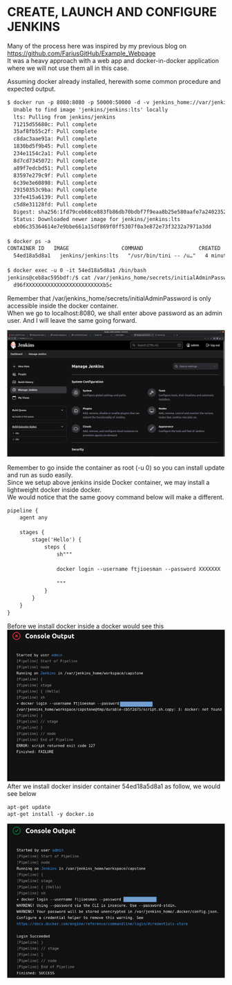 # CREATE, LAUNCH AND CONFIGURE JENKINS
Many of the process here was inspired by my previous blog on https://github.com/FariusGitHub/Example_Webpage </br>
It was a heavy approach with a web app and docker-in-docker application where we will not use them all in this case.

Assuming docker already installed, herewith some common procedure and expected output.
```txt
$ docker run -p 8080:8080 -p 50000:50000 -d -v jenkins_home://var/jenkins_home jenkins/jenkins:lts
  Unable to find image 'jenkins/jenkins:lts' locally
  lts: Pulling from jenkins/jenkins
  71215d55680c: Pull complete 
  35af8fb55c2f: Pull complete 
  c8dac3aae91a: Pull complete 
  1830bd5f9b45: Pull complete 
  234e1154c2a1: Pull complete 
  8d7cd7345072: Pull complete 
  a89f7edcbd51: Pull complete 
  83597e279c9f: Pull complete 
  6c39e3e60898: Pull complete 
  29150353c9ba: Pull complete 
  33fe415a6139: Pull complete 
  c5d8e31128fd: Pull complete 
  Digest: sha256:1fd79ceb68ce883fb86db70bdbf7f9eaa8b25e580aafe7a240235240396e3916
  Status: Downloaded newer image for jenkins/jenkins:lts
  eb06c35364614e7e9bbe661a15df869f0ff5307f0a3e872e73f3232a7971a3dd

$ docker ps -a
CONTAINER ID   IMAGE                 COMMAND                  CREATED         STATUS         PORTS                                              NAMES
  54ed18a5d8a1   jenkins/jenkins:lts   "/usr/bin/tini -- /u…"   4 minutes ago   Up 4 minutes   0.0.0.0:8080->8080/tcp, 0.0.0.0:50000->50000/tcp   angry_goldwasser

$ docker exec -u 0 -it 54ed18a5d8a1 /bin/bash
jenkins@ceb8ac595bdf:/$ cat /var/jenkins_home/secrets/initialAdminPassword
  d96fXXXXXXXXXXXXXXXXXXXXXXXXXb5c
```

Remember that /var/jenkins_home/secrets/initialAdminPassword is only accessible inside the docker container. </br>
When we go to localhost:8080, we shall enter above password as an admin user. And I will leave the same going forward.

![](https://github.com/FariusGitHub/temp/blob/main/image/image18.png)

Remember to go inside the container as root (-u 0) so you can install update and run as sudo easily. </br>
Since we setup above jenkins inside Docker container, we may install a lightweight docker inside docker. </br>
We would notice that the same goovy command below will make a different.
```txt
pipeline {
    agent any

    stages {
        stage('Hello') {
            steps {
                sh"""
                
                docker login --username ftjioesman --password XXXXXXX
                
                """
            }
        }
    }
}
```
Before we install docker inside a docker would see this
![](https://github.com/FariusGitHub/temp/blob/main/image/image19.png)
After we install docker insider container 54ed18a5d8a1 as follow, we would see below
```txt
apt-get update
apt-get install -y docker.io
```
![](https://github.com/FariusGitHub/temp/blob/main/image/image20.png)

